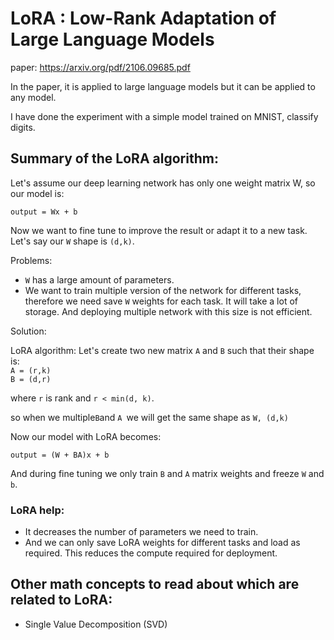 # LoRA : Low-Rank Adaptation of Large Language Models

paper: https://arxiv.org/pdf/2106.09685.pdf

In the paper, it is applied to large language models but it can be applied to any model.

I have done the experiment with a simple model trained on MNIST, classify digits. 


## Summary of the LoRA algorithm: 

Let's assume our deep learning network has only one weight matrix W, so our model is:

`output = Wx + b`  

Now we want to fine tune to improve the result or adapt it to a new task. Let's say our `W` shape is `(d,k)`. 

Problems:
- `W` has a large amount of parameters. 
- We want to train multiple version of the network for different tasks, therefore we need save `W` weights for each task. It will take a lot of storage. And deploying multiple network with this size is not efficient. 

Solution:

LoRA algorithm:
Let's create two new matrix `A` and `B` such that their shape is:    
`A = (r,k)`  
`B = (d,r)`

where `r` is rank and `r < min(d, k)`.

so when we multiple` B `and `A `we will get the same shape as `W, (d,k)`

Now our model with LoRA becomes: 

`output = (W + BA)x + b`

And during fine tuning we only train `B` and `A` matrix weights and freeze `W` and `b`. 

### LoRA help:
- It decreases the number of parameters we need to train. 
- And we can only save LoRA weights for different tasks and load as required. This reduces the compute required for deployment. 





## Other math concepts to read about which are related to LoRA: 
- Single Value Decomposition (SVD)